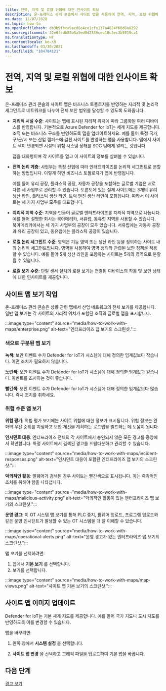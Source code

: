```yaml
---
title: 전역, 지역 및 로컬 위협에 대한 인사이트 확보
description: 온-프레미스 관리 콘솔에서 사이트 맵을 사용하여 전역, 지역, 로컬 위협에 대한 인사이트를 확보합니다.
ms.date: 12/07/2020
ms.topic: how-to
ms.openlocfilehash: db3b9fbca9acd6c4ce1cfe137a4024f66d8a6292
ms.sourcegitcommit: 32e0fedb80b5a5ed0d2336cea18c3ec3b5015ca1
ms.translationtype: HT
ms.contentlocale: ko-KR
ms.lasthandoff: 03/30/2021
ms.locfileid: "104784121"
---
```

# <a name="gain-insight-into-global-regional-and-local-threats"></a>전역, 지역 및 로컬 위협에 대한 인사이트 확보

온-프레미스 관리 콘솔의 사이트 맵은 비즈니스 토폴로지를 반영하는 지리적 및 논리적 세그먼트로 네트워크를 나누어 전체 보안 범위를 달성할 수 있도록 도와줍니다.

- **지리적 시설 수준**: 사이트는 맵에 표시된 지리적 위치에 따라 그룹화된 여러 디바이스를 반영합니다. 기본적으로 Azure Defender for IoT는 세계 지도를 제공합니다. 조직 또는 비즈니스 구조를 반영하도록 맵을 업데이트하세요. 예를 들어 특정 국가, 구/군/시 또는 산업 캠퍼스에 걸친 사이트를 반영하는 맵을 사용합니다. 맵에서 사이트 색이 변경되면 시설의 위험 시스템 상태를 SOC 팀에게 알리는 것입니다.

  맵을 대화형이며 각 사이트를 열고 이 사이트의 정보를 살펴볼 수 있습니다.

- **전역 논리 계층**: 사업부는 특정 산업에 따라 엔터프라이즈를 논리적 세그먼트로 분할하는 방법입니다. 이렇게 하면 비즈니스 토폴로지가 맵에 반영됩니다.

  예를 들어 유리 공장, 플라스틱 공장, 자동차 공장을 포함하는 글로벌 기업은 서로 다른 세 사업부로 관리할 수 있습니다. 토론토에 있는 실제 사이트에는 3개의 유리 생산 라인, 플라스틱 생산 라인, 트럭 엔진 생산 라인이 포함됩니다. 따라서 이 사이트는 세 가지 사업부 모두를 대표합니다.

- **지리적 지역 수준**: 지역을 만들어 글로벌 엔터프라이즈를 지리적 지역으로 나눕니다. 예를 들어 설명한 회사는 북아메리카, 서유럽, 동유럽 지역을 사용할 수 있습니다. 북아메리카에서는 세 가지 사업부의 공장이 모두 있습니다. 서유럽에는 자동차 공장과 유리 공장이 있고, 동유럽에는 플라스틱 공장이 있습니다.

- **로컬 논리 세그먼트 수준**: 영역은 기능 영역 또는 생산 라인 등을 정의하는 사이트 내의 논리적 세그먼트입니다. 영역을 사용하여 영역 정의와 관련된 보안 정책을 적용할 수 있습니다. 예를 들어 5개 생산 라인을 포함하는 사이트는 5개의 영역으로 분할될 수 있습니다.

- **로컬 보기 수준**: 단일 센서 설치의 로컬 보기는 연결된 디바이스의 작동 및 보안 상태에 대한 인사이트를 제공합니다.

## <a name="work-with-site-map-views"></a>사이트 맵 보기 작업

온-프레미스 관리 콘솔은 상황 관련 맵에서 산업 네트워크의 전체 보기를 제공합니다. 일반 맵 보기는 각 사이트의 지리적 위치가 포함된 조직의 글로벌 맵을 표시합니다.

:::image type="content" source="media/how-to-work-with-maps/enterprise.png" alt-text="엔터프라이즈 맵 보기의 스크린샷.":::

### <a name="color-coded-map-views"></a>색으로 구분된 맵 보기

**녹색**: 보안 이벤트 수가 Defender for IoT가 시스템에 대해 정의한 임계값보다 작습니다. 어떤 조치가 필요하지 않습니다.

**노란색**: 보안 이벤트 수가 Defender for IoT가 시스템에 대해 정의한 임계값과 같습니다. 이벤트를 조사하는 것이 좋습니다.  

**빨간색**: 보안 이벤트 수가 Defender for IoT가 시스템에 대해 정의한 임계값보다 많습니다. 즉시 조치를 취하세요.

### <a name="risk-level-map-views"></a>위험 수준 맵 보기

**위험 평가**: 위험 평가 보기에는 사이트 위험에 대한 정보가 표시됩니다. 위험 정보는 완화의 우선 순위를 지정하고 보안 개선을 계획하는 로드맵을 빌드하는 데 도움이 됩니다.

**인시던트 대응**: 엔터프라이즈 전체의 각 사이트에서 승인되지 않은 모든 경고를 중앙에서 확인합니다. 특정 사이트에서 검색된 경고를 드릴다운하고 관리할 수 있습니다.

:::image type="content" source="media/how-to-work-with-maps/incident-responses.png" alt-text="인시던트 대응이 포함된 엔터프라이즈 맵 보기의 스크린샷.":::

**악의적인 활동**: 맬웨어가 검색된 경우 사이트는 빨간색으로 표시됩니다. 이는 즉각적인 조치를 취해야 함을 나타냅니다.

:::image type="content" source="media/how-to-work-with-maps/malicious-activity.png" alt-text="악의적인 활동이 있는 엔터프라이즈 맵 보기의 스크린샷.":::

**운영 경고**: 이 OT 시스템 맵 보기를 통해 PLC 중지, 펌웨어 업로드, 프로그램 업로드와 같은 운영 인시던트가 발생할 수 있는 OT 시스템을 더 잘 이해할 수 있습니다.

:::image type="content" source="media/how-to-work-with-maps/operational-alerts.png" alt-text="운영 경고가 있는 엔터프라이즈 맵 보기의 스크린샷.":::

맵 보기를 선택하려면:

1. 맵에서 **기본 보기** 를 선택합니다.
2. 보기를 선택합니다.

:::image type="content" source="media/how-to-work-with-maps/map-views.png" alt-text="사이트 맵 기본 보기의 스크린샷.":::

## <a name="update-the-site-map-image"></a>사이트 맵 이미지 업데이트

Defender for IoT는 기본 세계 지도를 제공합니다. 예를 들어 국가 지도나 도시 지도를 반영하도록 이를 변경할 수 있습니다. 

맵을 바꾸려면:

1. 왼쪽 창에서 **시스템 설정** 을 선택합니다.

2. **사이트 맵 변경** 을 선택하고 그래픽 파일을 업로드하여 기본 맵을 바꿉니다.

## <a name="next-step"></a>다음 단계

[경고 보기](how-to-view-alerts.md)
